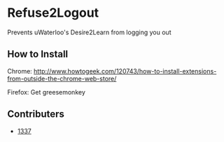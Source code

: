 Refuse2Logout
=============

Prevents uWaterloo's Desire2Learn from logging you out

How to Install
--------------

Chrome: http://www.howtogeek.com/120743/how-to-install-extensions-from-outside-the-chrome-web-store/

Firefox: Get greesemonkey

Contributers
------------

* [1337](https://github.com/1337)
